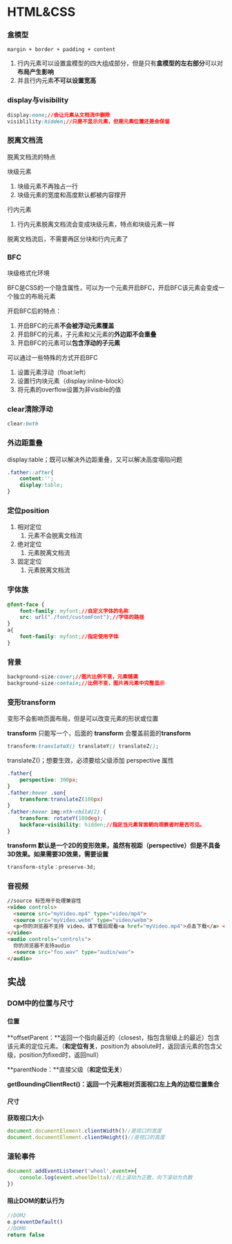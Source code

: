 # HTML&CSS

### 盒模型

`margin + border + padding + content`

1. 行内元素可以设置盒模型的四大组成部分，但是只有**盒模型的左右部分**可以对**布局产生影响**
2. 并且行内元素**不可以设置宽高**

### display与visibility

```css
display:none;//会让元素从文档流中删除
visiblility:hidden;//只是不显示元素，但是元素位置还是会保留
```

### 脱离文档流

脱离文档流的特点

块级元素

1. 块级元素不再独占一行
2. 块级元素的宽度和高度默认都被内容撑开

行内元素

1. 行内元素脱离文档流会变成块级元素，特点和块级元素一样

脱离文档流后，不需要再区分块和行内元素了

### BFC

块级格式化环境

BFC是CSS的一个隐含属性，可以为一个元素开启BFC，开启BFC该元素会变成一个独立的布局元素

开启BFC后的特点：

1. 开启BFC的元素**不会被浮动元素覆盖**
2. 开启BFC的元素，子元素和父元素的**外边距不会重叠**
3. 开启BFC的元素可以**包含浮动的子元素**

可以通过一些特殊的方式开启BFC

1. 设置元素浮动（float:left）
2. 设置行内块元素（display:inline-block）
3. 将元素的overflow设置为非visible的值

### clear清除浮动

```css
clear:both
```

### 外边距重叠

display:table；既可以解决外边距重叠，又可以解决高度塌陷问题

```css
.father::after{
    content:'';
    display:table;
}
```

### 定位position

1. 相对定位
   1. 元素不会脱离文档流
2. 绝对定位
   1. 元素脱离文档流
3. 固定定位
   1. 元素脱离文档流

### 字体族

```css
@font-face {
    font-family: myfont;//自定义字体的名称
    src: url("./font/customFont");//字体的路径
}
a{
    font-family: myfont;//指定使用字体
}
```

### 背景

```css
background-size:cover;//图片比例不变，元素铺满
background-size:contain;//比例不变，图片再元素中完整显示
```

### 变形transform

变形不会影响页面布局，但是可以改变元素的形状或位置

**transform** 只能写一个，后面的 **transform** 会覆盖前面的**transform**

```css
transform:translateX() translateY() translateZ();
```

translateZ()；想要生效，必须要给父级添加 perspective 属性

```css
.father{
    perspective: 300px;
}
.father:hover .son{
    transform:translateZ(100px)
}
.father:hover img:nth-child(2) {
    transform: rotateY(180deg);
    backface-visibility: hidden;//指定当元素背面朝向观察者时是否可见。
}
```

**transform 默认是一个2D的变形效果，虽然有视距（perspective）但是不具备3D效果。如果需要3D效果，需要设置** 

```css
transform-style：preserve-3d;
```

### 音视频

```html
//source 标签用于处理兼容性
<video controls>
  <source src="myVideo.mp4" type="video/mp4">
  <source src="myVideo.webm" type="video/webm">
  <p>你的浏览器不支持 video，请下载后观看<a href="myVideo.mp4">点击下载</a> </p>
</video>
<audio controls="controls">
  你的浏览器不支持audio
  <source src="foo.wav" type="audio/wav">
</audio>
```

## 实战

### DOM中的位置与尺寸

#### 位置

**offsetParent：**返回一个指向最近的（closest，指包含层级上的最近）包含该元素的定位元素。（**和定位有关**，position为 absolute时，返回该元素的包含父级，position为fixed时，返回null）

**parentNode：**直接父级（**和定位无关**）

**getBoundingClientRect()：**返回一个元素相对页面视口左上角的**边框位置集合**

#### 尺寸

**获取视口大小**

```js
document.documentElement.clientWidth()//是视口的宽度
document.documentElement.clientHeight()//是视口的高度
```

### 滚轮事件

```js
document.addEventListener('wheel',event=>{
    console.log(event.wheelDelta)//向上滚动为正数，向下滚动为负数
})

```

#### 阻止DOM的默认行为

```js
//DOM2
e.preventDefault()
//DOM0
return false
```





